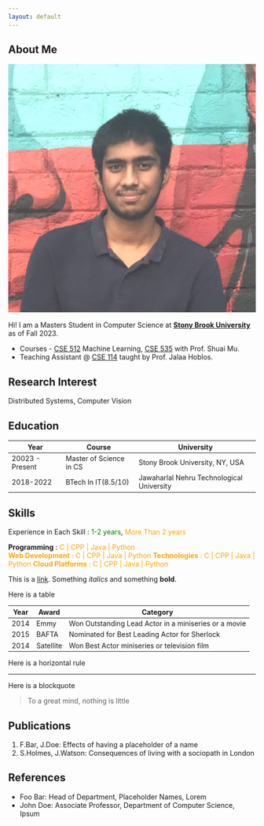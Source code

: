 ```yaml
---
layout: default
---
```


## About Me

<img class="profile-picture" src="siddhartha_malladi.jpg">

Hi! I am a Masters Student in Computer Science at **[Stony Brook University](https://www.cs.stonybrook.edu/)** as of Fall 2023.

- Courses - [CSE 512](https://sites.google.com/view/sbu-cse512-2023/home) Machine Learning, [CSE 535](http://mpaxos.com/teaching/ds/23fa/) with Prof. Shuai Mu.
- Teaching Assistant @ [CSE 114](https://sites.google.com/cs.stonybrook.edu/jhoblos-cse114/) taught by Prof. Jalaa Hoblos.

## Research Interest

Distributed Systems, Computer Vision

## Education

Year | Course | University
-----|-------|--------
20023 - Present | Master of Science in CS  | Stony Brook University, NY, USA
2018-2022 | BTech In IT(8.5/10) | Jawaharlal Nehru Technological University

## Skills

<style>
    o {color: Orange}
    g {color: Green}
</style>

Experience in Each Skill : <g>1-2 years</g>, <o>More Than 2 years</o>

**Programming** : <o> C <o> | <o> CPP <o> | <o> Java <o>| <o> Python <o>  
**Web Development** : <o> C <o> | <o> CPP <o> | <o> Java <o>| <o> Python <o> 
**Technologies** : <o> C <o> | <o> CPP <o> | <o> Java <o>| <o> Python <o> 
**Cloud Platforms** : <o> C <o> | <o> CPP <o> | <o> Java <o>| <o> Python <o>

This is a [link](http://google.com). Something *italics* and something **bold**.

Here is a table

Year | Award | Category
-----|-------|--------
2014 | Emmy  | Won Outstanding Lead Actor in a miniseries or a movie
2015 | BAFTA | Nominated for Best Leading Actor for Sherlock
2014 | Satellite | Won Best Actor miniseries or television film

Here is a horizontal rule

---

Here is a blockquote

> To a great mind, nothing is little


## Publications

1. F.Bar, J.Doe: Effects of having a placeholder of a name
2. S.Holmes, J.Watson: Consequences of living with a sociopath in London

## References

* Foo Bar: Head of Department, Placeholder Names, Lorem
* John Doe: Associate Professor, Department of Computer Science, Ipsum
